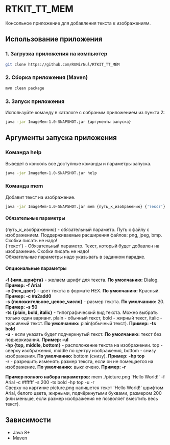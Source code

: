 # RTKIT_TT_MEM
Консольное приложение для добавления текста к изображениям.

## Использование приложения
### 1. Загрузка приложения на компьютер
```bash
git clone https://github.com/RUMirNul/RTKIT_TT_MEM
```
### 2. Сборка приложения (Maven)
```bash
mvn clean package
```
### 3. Запуск приложения
Используйте команду в каталоге с собраным приложением из пункта 2:
```bash
java -jar ImageMem-1.0-SNAPSHOT.jar {аргументы запуска}
```

## Аргументы запуска приложения
### Команда help
Выведет в консоль все доступные команды и параметры запуска.
```bash
java -jar ImageMem-1.0-SNAPSHOT.jar help
```

### Команда mem
Добавит текст на изображение.
```bash
java -jar ImageMem-1.0-SNAPSHOT.jar mem {путь_к_изображению} {'текст'} [опциональные_параметры]
```
#### Обязательные параметры
{путь_к_изображению} - обязательный параметр. Путь к файлу с изображением. Поддерживаемые расширения файлов: png, jpeg, bmp. Скобки писать не надо!        
{'текст'} - Обязательный параметр. Текст, который будет добавлен на изображение. Скобки писать не надо!        
Обязательные параметры надо указывать в заданном парадке.         

#### Опциональные параметры
**-f {имя_шрифта}** - желаем шрифт для текста. **По умолчанию:** Dialog. **Пример: -f Arial**       
**-c {hex_цвет}** - цвет текста в формате HEX. **По умолчанию:** Красный. **Пример: -c #a2add0**        
**-s {положительное_целое_число}** - размер текста. **По умолчанию:** 20. **Пример: -s 50**      
**-ts {plain, bold, italic}** - типографический вид текста. Можно выбрать только один вариант. plain - обычный текст, bold - жирный текст, italic - курсивный текст. **По умолчанию:** plain(обычный текст). **Пример: -ts bold**            
**-u** - если указать будет подчеркнутый текст. **По умолчанию:** текст без подчеркивания. **Пример: -ul**          
**-hp {top, middle, bottom}** - расположение текста на изображении. top - сверху изображения, middle по центру изображения, bottom - снизу изображения. **По умолчанию:** bottom (снизу). **Пример: -hp top**          
**-r** - разрешить изменять размер текста, если он не помещается на изображение. **По умолчанию:** выключено. **Пример: -r**          

**Пример полного набора параметров:** mem ./picture.png 'Hello World!' -f Arial -c #ffffff -s 200 -ts bold -hp top -u -r            
Сверху на картинке picture.png напишется текст 'Hello World!' шрифтом Arial, белого цвета, жирными, подчёркнутыми буквами, размером 200 (или меньше, если размер изображения не позволяет вместить весь текст).      

## Зависимости
- Java 8+
- Maven

